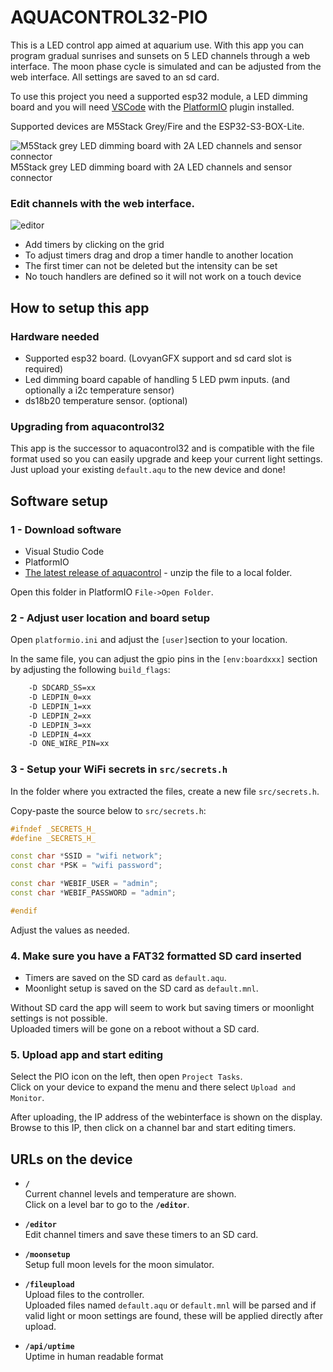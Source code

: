 # AQUACONTROL32-PIO

This is a LED control app aimed at aquarium use. With this app you can program gradual sunrises and sunsets on 5 LED channels through a web interface. The moon phase cycle is simulated and can be adjusted from the web interface. All settings are saved to an sd card.

To use this project you need a supported esp32 module, a LED dimming board and you will need [VSCode](https://code.visualstudio.com/) with the [PlatformIO](https://platformio.org/) plugin installed.

Supported devices are M5Stack Grey/Fire and the ESP32-S3-BOX-Lite.

![M5Stack grey LED dimming board with 2A LED channels and sensor connector](https://github.com/user-attachments/assets/30b79d2d-9873-4528-86e6-4fe226557873)  
M5Stack grey LED dimming board with 2A LED channels and sensor connector

### Edit channels with the web interface.

![editor](https://github.com/user-attachments/assets/65d36678-d3d9-4f20-9c3a-0ab2893e1b3b)

- Add timers by clicking on the grid
- To adjust timers drag and drop a timer handle to another location
- The first timer can not be deleted but the intensity can be set
- No touch handlers are defined so it will not work on a touch device

## How to setup this app

### Hardware needed

- Supported esp32 board. (LovyanGFX support and sd card slot is required)
- Led dimming board capable of handling 5 LED pwm inputs. (and optionally a i2c temperature sensor)
- ds18b20 temperature sensor. (optional)

### Upgrading from aquacontrol32

This app is the successor to aquacontrol32 and is compatible with the file format used so you can easily upgrade and keep your current light settings. Just upload your existing `default.aqu` to the new device and done!

## Software setup

### 1 - Download software

- Visual Studio Code
- PlatformIO
- [The latest release of aquacontrol](https://github.com/CelliesProjects/aquacontrol32-pio/releases/latest) - unzip the file to a local folder.

Open this folder in PlatformIO `File->Open Folder`.

### 2 - Adjust user location and board setup

Open `platformio.ini` and adjust the `[user]`section to your location.

In the same file, you can adjust the gpio pins in the `[env:boardxxx]` section by adjusting the following `build_flags`:

```bash
    -D SDCARD_SS=xx
    -D LEDPIN_0=xx
    -D LEDPIN_1=xx
    -D LEDPIN_2=xx
    -D LEDPIN_3=xx
    -D LEDPIN_4=xx
    -D ONE_WIRE_PIN=xx
```

### 3 - Setup your WiFi secrets in `src/secrets.h`

In the folder where you extracted the files, create a new file `src/secrets.h`.

Copy-paste the source below to `src/secrets.h`:

```c++
#ifndef _SECRETS_H_
#define _SECRETS_H_

const char *SSID = "wifi network";
const char *PSK = "wifi password";

const char *WEBIF_USER = "admin";
const char *WEBIF_PASSWORD = "admin";

#endif
```

Adjust the values as needed.

### 4. Make sure you have a FAT32 formatted SD card inserted

- Timers are saved on the SD card as `default.aqu`.
- Moonlight setup is saved on the SD card as `default.mnl`.

Without SD card the app will seem to work but saving timers or moonlight settings is not possible.  
Uploaded timers will be gone on a reboot without a SD card.

### 5. Upload app and start editing

Select the PIO icon on the left, then open `Project Tasks`.  
Click on your device to expand the menu and there select `Upload and Monitor`.

After uploading, the IP address of the webinterface is shown on the display.  
Browse to this IP, then click on a channel bar and start editing timers.

## URLs on the device

- **`/`**  
  Current channel levels and temperature are shown.  
  Click on a level bar to go to the **`/editor`**.

- **`/editor`**  
  Edit channel timers and save these timers to an SD card.

- **`/moonsetup`**  
  Setup full moon levels for the moon simulator.

- **`/fileupload`**  
  Upload files to the controller.  
  Uploaded files named `default.aqu` or `default.mnl` will be parsed and if valid light or moon settings are found, these will be applied directly after upload.

- **`/api/uptime`**  
  Uptime in human readable format
